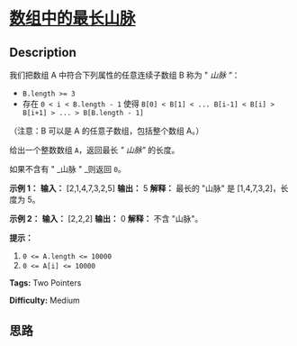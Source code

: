 # [数组中的最长山脉][title]

## Description

我们把数组 A 中符合下列属性的任意连续子数组 B 称为 " _山脉 "_：

  * `B.length >= 3`
  * 存在 `0 < i < B.length - 1` 使得 `B[0] < B[1] < ... B[i-1] < B[i] > B[i+1] > ... > B[B.length - 1]`

（注意：B 可以是 A 的任意子数组，包括整个数组 A。）

给出一个整数数组 `A`，返回最长 _" 山脉"_ 的长度。

如果不含有 " _山脉 " _则返回 `0`。



**示例 1：**
            **输入：** [2,1,4,7,3,2,5]    **输出：** 5    **解释：** 最长的 "山脉" 是 [1,4,7,3,2]，长度为 5。    

**示例 2：**
            **输入：** [2,2,2]    **输出：** 0    **解释：** 不含 "山脉"。    



**提示：**

  1. `0 <= A.length <= 10000`
  2. `0 <= A[i] <= 10000`


**Tags:** Two Pointers

**Difficulty:** Medium

## 思路

[title]: https://leetcode-cn.com/problems/longest-mountain-in-array
